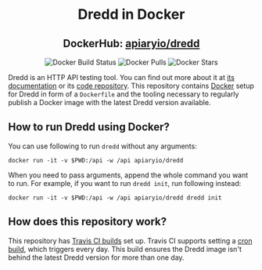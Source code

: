 <h1 align="center">Dredd in Docker</h1>
<h2 align="center">
    DockerHub: <a href="https://hub.docker.com/r/apiaryio/dredd/">apiaryio/dredd</a>
</h2>
<p align="center">
    <img src="https://img.shields.io/docker/build/apiaryio/dredd.svg" alt="Docker Build Status">
    <img src="https://img.shields.io/docker/pulls/apiaryio/dredd.svg" alt="Docker Pulls">
    <img src="https://img.shields.io/docker/stars/apiaryio/dredd.svg" alt="Docker Stars">
</p>

Dredd is an HTTP API testing tool. You can find out more about it at [its documentation](https://github.com/apiaryio/dredd) or its [code repository](https://dredd.rtfd.io). This repository contains [Docker](https://www.docker.com/) setup for Dredd in form of a `Dockerfile` and the tooling necessary to regularly publish a Docker image with the latest Dredd version available.

## How to run Dredd using Docker?

You can use following to run `dredd` without any arguments:

```shell
docker run -it -v $PWD:/api -w /api apiaryio/dredd
```

When you need to pass arguments, append the whole command you want to run. For example, if you want to run `dredd init`, run following instead:

```shell
docker run -it -v $PWD:/api -w /api apiaryio/dredd dredd init
```

## How does this repository work?

This repository has [Travis CI builds](travis-ci.org/apiaryio/dredd-docker) set up. Travis CI supports setting a [cron build](https://docs.travis-ci.com/user/cron-jobs/), which triggers every day. This build ensures the Dredd image isn't behind the latest Dredd version for more than one day.
